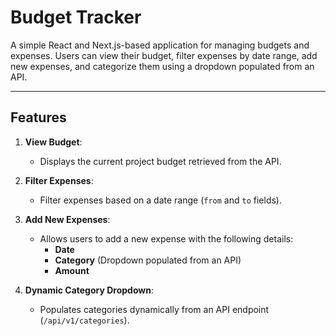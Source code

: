 # **Budget Tracker**

A simple React and Next.js-based application for managing budgets and expenses. Users can view their budget, filter expenses by date range, add new expenses, and categorize them using a dropdown populated from an API.

---

## **Features**

1. **View Budget**:
    - Displays the current project budget retrieved from the API.

2. **Filter Expenses**:
    - Filter expenses based on a date range (`from` and `to` fields).

3. **Add New Expenses**:
    - Allows users to add a new expense with the following details:
        - **Date**
        - **Category** (Dropdown populated from an API)
        - **Amount**

4. **Dynamic Category Dropdown**:
    - Populates categories dynamically from an API endpoint (`/api/v1/categories`).
